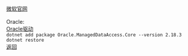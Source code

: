 [微软官网](https://dotnet.github.io/)
<br>
<br>
Oracle:
<br>
[Oracle驱动](https://www.nuget.org/packages/Oracle.ManagedDataAccess.Core/2.18.3)
<br>
```dotnet add package Oracle.ManagedDataAccess.Core --version 2.18.3```
<br>
```dotnet restore```
<br>
[返回](https://github.com/kyo3223/tane)